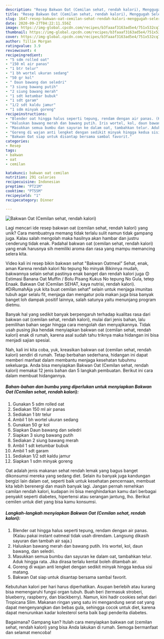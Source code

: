 ```yaml
---
description: "Resep Bakwan Oat (Cemilan sehat, rendah kalori), Menggugah Selera"
title: "Resep Bakwan Oat (Cemilan sehat, rendah kalori), Menggugah Selera"
slug: 1647-resep-bakwan-oat-cemilan-sehat-rendah-kalori-menggugah-selera
date: 2020-09-27T04:22:11.556Z
image: https://img-global.cpcdn.com/recipes/b3faaaf3163ad5e4/751x532cq70/bakwan-oat-cemilan-sehat-rendah-kalori-foto-resep-utama.jpg
thumbnail: https://img-global.cpcdn.com/recipes/b3faaaf3163ad5e4/751x532cq70/bakwan-oat-cemilan-sehat-rendah-kalori-foto-resep-utama.jpg
cover: https://img-global.cpcdn.com/recipes/b3faaaf3163ad5e4/751x532cq70/bakwan-oat-cemilan-sehat-rendah-kalori-foto-resep-utama.jpg
author: Tillie Morgan
ratingvalue: 3.9
reviewcount: 4
recipeingredient:
- "5 sdm rolled oat"
- "150 ml air panas"
- "1 btr telur"
- "1 bh wortel ukuran sedang"
- "50 gr kol"
- " Daun bawang dan seledri"
- "3 siung bawang putih"
- "2 siung bawang merah"
- "1 sdt ketumbar bubuk"
- "1 sdt garam"
- "1/2 sdt kaldu jamur"
- "1 sdm minyak goreng"
recipeinstructions:
- "Blender oat hingga halus seperti tepung, rendam dengan air panas. (Kalau pakai instant oatmeal tidak usah direndam. Langsung dikasih sayuran dan tambah air saja.)"
- "Haluskan bawang merah dan bawang putih. Iris wortel, kol, daun bawang, dan seledri."
- "Masukkan semua bumbu dan sayuran ke dalam oat, tambahkan telur. Aduk hingga rata. Jika dirasa terlalu kental boleh ditambah air."
- "Goreng di wajan anti lengket dengan sedikit minyak hingga kedua sisi matang."
- "Bakwan Oat siap untuk disantap bersama sambal favorit."
categories:
- Resep
tags:
- bakwan
- oat
- cemilan

katakunci: bakwan oat cemilan 
nutrition: 291 calories
recipecuisine: Indonesian
preptime: "PT21M"
cooktime: "PT55M"
recipeyield: "1"
recipecategory: Dinner

---
```



![Bakwan Oat (Cemilan sehat, rendah kalori)](https://img-global.cpcdn.com/recipes/b3faaaf3163ad5e4/751x532cq70/bakwan-oat-cemilan-sehat-rendah-kalori-foto-resep-utama.jpg)

Lagi mencari ide resep bakwan oat (cemilan sehat, rendah kalori) yang unik? Cara membuatnya memang tidak terlalu sulit namun tidak gampang juga. Kalau salah mengolah maka hasilnya akan hambar dan justru cenderung tidak enak. Padahal bakwan oat (cemilan sehat, rendah kalori) yang enak harusnya sih memiliki aroma dan rasa yang mampu memancing selera kita.

Video kali ini resep bikin bakwan sehat &#34;Bakwan Oatmeal&#34; Sehat, enak, aman Karena rendah kalori No tepung No minyak Bikinnya mudah, bakwannya selain sehat pastinya enak banget dan rendah kalori juga 😊 Estimasi Banana Oat Muffin / Bolu Pisang Kukus No tepung No Gula, tetep Enaak. Bakwan Oat (Cemilan SEHAT, kaya nutrisi, rendah kalori). #DiRumahAja yuk kita buat cemilan sehat² selain untuk menjaga imunitas tubuh agar selalu fit, menjaga dan mengatur pola makan juga bisa banyak banget loh dampak positif lainnya, salah satunya yaitu menunjang program dietmu.

Banyak hal yang sedikit banyak berpengaruh terhadap kualitas rasa dari bakwan oat (cemilan sehat, rendah kalori), mulai dari jenis bahan, lalu pemilihan bahan segar hingga cara mengolah dan menyajikannya. Tidak usah pusing jika hendak menyiapkan bakwan oat (cemilan sehat, rendah kalori) enak di rumah, karena asal sudah tahu triknya maka hidangan ini bisa menjadi sajian spesial.


Nah, kali ini kita coba, yuk, kreasikan bakwan oat (cemilan sehat, rendah kalori) sendiri di rumah. Tetap berbahan sederhana, hidangan ini dapat memberi manfaat dalam membantu menjaga kesehatan tubuhmu sekeluarga. Anda bisa menyiapkan Bakwan Oat (Cemilan sehat, rendah kalori) memakai 12 jenis bahan dan 5 langkah pembuatan. Berikut ini cara dalam membuat hidangannya.

<!--inarticleads1-->

##### Bahan-bahan dan bumbu yang diperlukan untuk menyiapkan Bakwan Oat (Cemilan sehat, rendah kalori):

1. Gunakan 5 sdm rolled oat
1. Sediakan 150 ml air panas
1. Sediakan 1 btr telur
1. Ambil 1 bh wortel ukuran sedang
1. Gunakan 50 gr kol
1. Siapkan  Daun bawang dan seledri
1. Siapkan 3 siung bawang putih
1. Sediakan 2 siung bawang merah
1. Ambil 1 sdt ketumbar bubuk
1. Ambil 1 sdt garam
1. Sediakan 1/2 sdt kaldu jamur
1. Siapkan 1 sdm minyak goreng


Oat adalah jenis makanan sehat rendah lemak yang bagus banget dikonsumsi mereka yang sedang diet. Selain itu banyak juga kandungan bergizi lain dalam oat, seperti baik untuk kesehatan pencernaan, membuat kita lebih berenergi dan masih banyak lagi. Jangan pernah remehkan camilan rendah kalori, kudapan ini bisa menghindarkan kamu dari berbagai penyakit seperti diabetes, hipertensi atau serangan jantung, lho. Berikut cemilen untuk diet yang bisa kamu konsumsi. 

<!--inarticleads2-->

##### Langkah-langkah menyiapkan Bakwan Oat (Cemilan sehat, rendah kalori):

1. Blender oat hingga halus seperti tepung, rendam dengan air panas. (Kalau pakai instant oatmeal tidak usah direndam. Langsung dikasih sayuran dan tambah air saja.)
1. Haluskan bawang merah dan bawang putih. Iris wortel, kol, daun bawang, dan seledri.
1. Masukkan semua bumbu dan sayuran ke dalam oat, tambahkan telur. Aduk hingga rata. Jika dirasa terlalu kental boleh ditambah air.
1. Goreng di wajan anti lengket dengan sedikit minyak hingga kedua sisi matang.
1. Bakwan Oat siap untuk disantap bersama sambal favorit.


Kebutuhan kalori per hari harus diperhatikan. Asupan berlebih atau kurang bisa memengaruhi fungsi organ tubuh. Buah beri (termasuk stroberi, blueberry, raspberry, dan blackberry). Namun, kini hadir cookies sehat dari Tropicana Slim. Makanan ringan yang satu ini mengandung serat oat yang dapat mengenyangkan dan bebas gula, sehingga cocok untuk diet, karena dapat menurunkan kadar kolesterol serta baik bagi penderita diabetes. 

Bagaimana? Gampang kan? Itulah cara menyiapkan bakwan oat (cemilan sehat, rendah kalori) yang bisa Anda lakukan di rumah. Semoga bermanfaat dan selamat mencoba!
